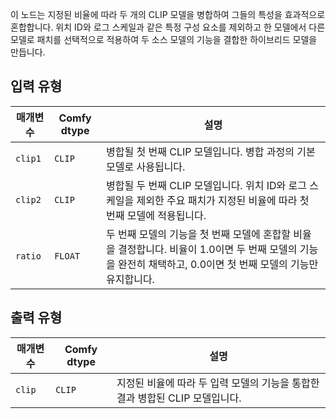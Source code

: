 이 노드는 지정된 비율에 따라 두 개의 CLIP 모델을 병합하여 그들의 특성을 효과적으로 혼합합니다. 위치 ID와 로그 스케일과 같은 특정 구성 요소를 제외하고 한 모델에서 다른 모델로 패치를 선택적으로 적용하여 두 소스 모델의 기능을 결합한 하이브리드 모델을 만듭니다.

## 입력 유형

| 매개변수 | Comfy dtype | 설명 |
|-----------|-------------|-------------|
| `clip1`   | `CLIP`      | 병합될 첫 번째 CLIP 모델입니다. 병합 과정의 기본 모델로 사용됩니다. |
| `clip2`   | `CLIP`      | 병합될 두 번째 CLIP 모델입니다. 위치 ID와 로그 스케일을 제외한 주요 패치가 지정된 비율에 따라 첫 번째 모델에 적용됩니다. |
| `ratio`   | `FLOAT`     | 두 번째 모델의 기능을 첫 번째 모델에 혼합할 비율을 결정합니다. 비율이 1.0이면 두 번째 모델의 기능을 완전히 채택하고, 0.0이면 첫 번째 모델의 기능만 유지합니다. |

## 출력 유형

| 매개변수 | Comfy dtype | 설명 |
|-----------|-------------|-------------|
| `clip`    | `CLIP`      | 지정된 비율에 따라 두 입력 모델의 기능을 통합한 결과 병합된 CLIP 모델입니다. |
